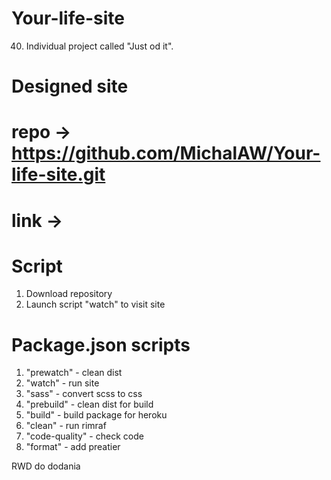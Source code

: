 # Your-life-site
40. Individual project called "Just od it".
# Designed site

# repo -> https://github.com/MichalAW/Your-life-site.git

# link -> 

# Script
1. Download repository
2. Launch script "watch" to visit site

# Package.json scripts
1. "prewatch" - clean dist
2. "watch" - run site
3. "sass" - convert scss to css
4. "prebuild" - clean dist for build
5. "build" - build package for heroku
6. "clean" - run rimraf
7. "code-quality" - check code
8. "format" - add preatier

RWD do dodania
